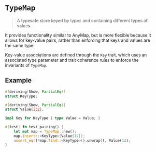 # `TypeMap`

> A typesafe store keyed by types and containing different types of values.

It provides functionality similar to AnyMap, but is more flexible because it
allows for key-value pairs, rather than enforcing that keys and values are the
same type.

Key-value associations are defined through the `Key` trait, which uses an
associated type parameter and trait coherence rules to enforce the invariants
of `TypeMap`.

## Example

```rust
#[deriving(Show, PartialEq)]
struct KeyType;

#[deriving(Show, PartialEq)]
struct Value(i32);

impl Key for KeyType { type Value = Value; }

#[test] fn test_pairing() {
    let mut map = TypeMap::new();
    map.insert::<KeyType>(Value(12));
    assert_eq!(*map.find::<KeyType>().unwrap(), Value(12);
}
```

